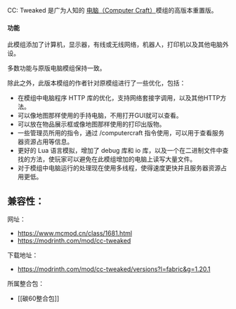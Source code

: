 CC: Tweaked 是广为人知的 [电脑（Computer Craft）](https://www.mcmod.cn/class/71.html)模组的高版本重置版。

#### 功能

此模组添加了计算机，显示器，有线或无线网络，机器人，打印机以及其他电脑外设。

多数功能与原版电脑模组保持一致。

除此之外，此版本模组的作者针对原模组进行了一些优化，包括：
- 在模组中电脑程序 HTTP 库的优化，支持网络套接字调用，以及其他HTTP方法。
- 可以像地图那样使用的手持电脑，不用打开GUI就可以查看。
- 可以放在物品展示框或像地图那样使用的打印出版物。
- 一些管理员所用的指令，通过 /computercraft 指令使用，可以用于查看服务器资源占用等信息。
- 更好的 Lua 语言模拟，增加了 debug 库和 io 库，以及一个在二进制文件中查找的方法，使玩家可以避免在此模组增加的电脑上读写大量文件。
- 对于模组中电脑运行的处理现在使用多线程，使得速度更快并且服务器资源占用更低。

兼容性：
- 

网址：
- https://www.mcmod.cn/class/1681.html
- https://modrinth.com/mod/cc-tweaked

下载地址：
- https://modrinth.com/mod/cc-tweaked/versions?l=fabric&g=1.20.1

所属整合包：
- [[碳60整合包]]